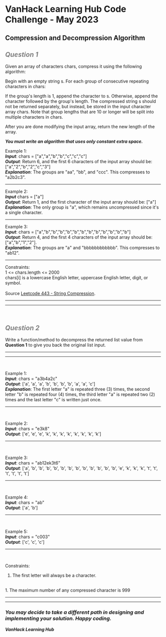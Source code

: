 # VanHack Learning Hub Code Challenge - May 2023

## Compression and Decompression Algorithm

## ***<span style="color:gray">*Question 1*</span>***
Given an array of characters chars, compress it using the following algorithm:

Begin with an empty string s. For each group of consecutive repeating characters in chars:

If the group's length is 1, append the character to s.
Otherwise, append the character followed by the group's length.
The compressed string s should not be returned separately, but instead, be stored in the input character array chars. Note that group lengths that are 10 or longer will be split into multiple characters in chars.

After you are done modifying the input array, return the new length of the array.

***You must write an algorithm that uses only constant extra space.***

Example 1:
<br/>
***Input***: chars = ["a","a","b","b","c","c","c"]
<br/>
***Output***: Return 6, and the first 6 characters of the input array should be: ["a","2","b","2","c","3"]
<br/>
***Explanation***: The groups are "aa", "bb", and "ccc". This compresses to "a2b2c3".
******


Example 2:
<br/> 
***Input*** chars = ["a"]
<br/>
***Output***: Return 1, and the first character of the input array should be: ["a"]
<br/>
***Explanation***: The only group is "a", which remains uncompressed since it's a single character.
******


Example 3:
<br/>
***Input***: chars = ["a","b","b","b","b","b","b","b","b","b","b","b","b"]
<br/>
***Output***: Return 4, and the first 4 characters of the input array should be: ["a","b","1","2"].
<br/>
***Explanation***: The groups are "a" and "bbbbbbbbbbbb". This compresses to "ab12".
******

Constraints:
<br/>
1 <= chars.length <= 2000
<br/>
chars[i] is a lowercase English letter, uppercase English letter, digit, or symbol.
<br/>
<br/>
Source [Leetcode 443 - String Compression](https://leetcode.com/problems/string-compression/).
******
******
<br/>

## ***<span style="color:gray">*Question 2*</span>***
Write a function/method to decompress the returned list value from **Question 1** to give you back the original list input.
******
******
<br/>

Example 1:
<br/>
***Input***: chars = "a3b4a2c"
<br/>
***Output***: ['a', 'a', 'a', 'b', 'b', 'b', 'b', 'a', 'a', 'c']
<br/>
***Explanation***: The first letter "a" is repeated three (3) times, the second letter "b" is repeated four (4) times, the third letter "a" is repeated two (2) times and the last letter "c" is written just once.
******
<br/>

Example 2:
<br/>
***Input***: chars = "e3k8"
<br/>
***Output***: ['e', 'e', 'e', 'k', 'k', 'k', 'k', 'k', 'k', 'k', 'k']
******
<br/>

Example 3:
<br/>
***Input***: chars = "ab12ek3t6"
<br/>
***Output***: ['a', 'b', 'b', 'b', 'b', 'b', 'b', 'b', 'b', 'b', 'b', 'b', 'b', 'e', 'k', 'k', 'k', 't', 't', 't', 't', 't', 't']
******
<br/>

Example 4:
<br/>
***Input***: chars = "ab"
<br/>
***Output***: ['a', 'b']
******
<br/>

Example 5:
<br/>
***Input***: chars = "c003"
<br/>
***Output***: ['c', 'c', 'c']
******
<br/>

Constraints:
<br/>
1.  The first letter will always be a character.
<br/>
1.  The maximum number of any compressed character is 999
<br/>

******
******


### ***You may decide to take a different path in designing and implementing your solution. Happy coding.***

***VanHack Learning Hub***